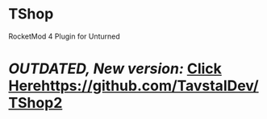 # TShop
RocketMod 4 Plugin for Unturned
# ***OUTDATED, New version:*** [Click Here](https://github.com/TavstalDev/TShop2)https://github.com/TavstalDev/TShop2
